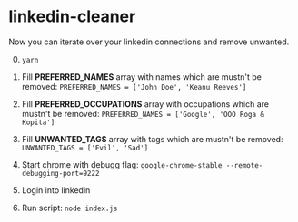 # linkedin-cleaner

Now you can iterate over your linkedin connections and remove unwanted.

0. `yarn`

1. Fill **PREFERRED_NAMES** array with names which are mustn't be removed:
`
PREFERRED_NAMES = ['John Doe', 'Keanu Reeves']
`

2. Fill **PREFERRED_OCCUPATIONS** array with occupations which are mustn't be removed:
`
PREFERRED_NAMES = ['Google', 'OOO Roga & Kopita']
`

3. Fill **UNWANTED_TAGS** array with tags which are mustn't be removed:
`
UNWANTED_TAGS = ['Evil', 'Sad']
`
 
4. Start chrome with debugg flag:
`
google-chrome-stable --remote-debugging-port=9222
`

5. Login into linkedin
 
6. Run script: `node index.js`
